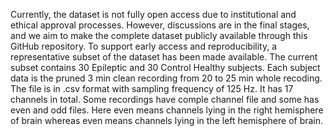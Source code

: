 Currently, the dataset is not fully open access due to institutional and ethical approval processes. However, discussions are in the final stages, and we aim to make the complete dataset publicly available through this GitHub repository. To support early access and reproducibility, a representative subset of the dataset has been made available.
The current subset contains 30 Epileptic and 30 Control Healthy subjects.
Each subject data is the pruned 3 min clean recording from 20 to 25 min whole recoding.
The file is in .csv format with sampling frequency of 125 Hz. 
It has 17 channels in total.
Some recordings have comple channel file and some has even and odd files.
Here even means channels lying in the right hemisphere of brain whereas even means channels lying in the left hemisphere of brain.
